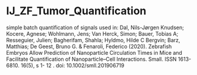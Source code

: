 # IJ_ZF_Tumor_Quantification
simple batch quantification of signals
used in:
Dal, Nils-Jørgen Knudsen; Kocere, Agnese; Wohlmann, Jens; Van Herck, Simon; Bauer, Tobias A; Resseguier, Julien; Bagherifam, Shahla; Hyldmo, Hilde C Bergvin; Barz, Matthias; De Geest, Bruno G. & Fenaroli, Federico (2020). Zebrafish Embryos Allow Prediction of Nanoparticle Circulation Times in Mice and Facilitate Quantification of Nanoparticle–Cell Interactions. Small.  ISSN 1613-6810.  16(5), s 1- 12 . doi: 10.1002/smll.201906719
